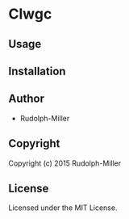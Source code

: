 # Clwgc

## Usage

## Installation

## Author

* Rudolph-Miller

## Copyright

Copyright (c) 2015 Rudolph-Miller

## License

Licensed under the MIT License.
